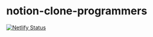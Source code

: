 # notion-clone-programmers
[![Netlify Status](https://api.netlify.com/api/v1/badges/4719676a-8395-40cb-856c-ae5e13c34f10/deploy-status)](https://app.netlify.com/sites/iridescent-horse-deecfb/deploys)

